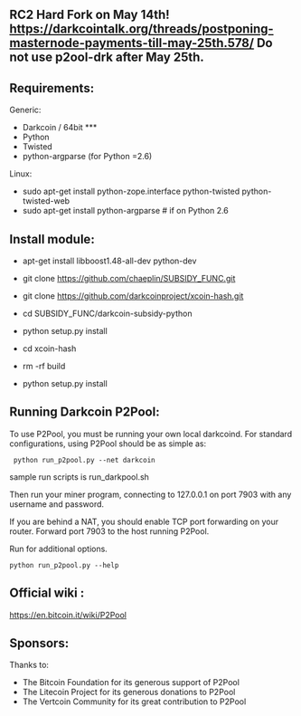RC2 Hard Fork on May 14th!
https://darkcointalk.org/threads/postponing-masternode-payments-till-may-25th.578/
Do not use p2ool-drk after May 25th.
-------------------------


Requirements:
-------------------------
Generic:
* Darkcoin / 64bit ***
* Python 
* Twisted
* python-argparse (for Python =2.6)

Linux:
* sudo apt-get install python-zope.interface python-twisted python-twisted-web
* sudo apt-get install python-argparse # if on Python 2.6


Install module:
-------------------------

* apt-get install libboost1.48-all-dev python-dev


* git clone https://github.com/chaeplin/SUBSIDY_FUNC.git
* git clone https://github.com/darkcoinproject/xcoin-hash.git

* cd SUBSIDY_FUNC/darkcoin-subsidy-python
* python setup.py install

* cd xcoin-hash
* rm -rf build
* python setup.py install



Running Darkcoin P2Pool:
-------------------------
To use P2Pool, you must be running your own local darkcoind. For standard
configurations, using P2Pool should be as simple as:

     python run_p2pool.py --net darkcoin
     
sample run scripts is run_darkpool.sh     
     
Then run your miner program, connecting to 127.0.0.1 on port 7903 with any
username and password.

If you are behind a NAT, you should enable TCP port forwarding on your
router. Forward port 7903 to the host running P2Pool.

Run for additional options.

    python run_p2pool.py --help


Official wiki :
-------------------------
https://en.bitcoin.it/wiki/P2Pool


Sponsors:
-------------------------

Thanks to:
* The Bitcoin Foundation for its generous support of P2Pool
* The Litecoin Project for its generous donations to P2Pool
* The Vertcoin Community for its great contribution to P2Pool

